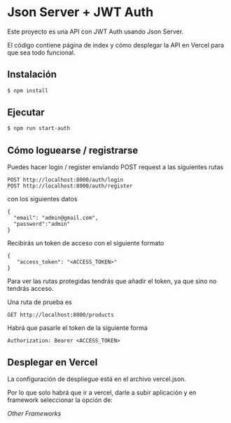 # Json Server + JWT Auth

Este proyecto es una API con JWT Auth usando Json Server.

El código contiene página de index y cómo desplegar la API en Vercel para que sea todo funcional.

## Instalación

```bash
$ npm install
```
## Ejecutar

```bash
$ npm run start-auth
```

## Cómo loguearse / registrarse

Puedes hacer login / register enviando POST request a las siguientes rutas

```
POST http://localhost:8000/auth/login
POST http://localhost:8000/auth/register
```
con los siguientes datos

```
{
  "email": "admin@gmail.com",
  "password":"admin"
}
```

Recibirás un token de acceso con el siguiente formato

```
{
   "access_token": "<ACCESS_TOKEN>"
}
```

Para ver las rutas protegidas tendrás que añadir el token, ya que sino no tendrás acceso.

Una ruta de prueba es

```
GET http://localhost:8000/products
```

Habrá que pasarle el token de la siguiente forma

```
Authorization: Bearer <ACCESS_TOKEN>
```

## Desplegar en Vercel

La configuración de despliegue está en el archivo vercel.json.

Por lo que solo habrá que ir a vercel, darle a subir aplicación y en framework seleccionar la opción de:

*Other Frameworks*

